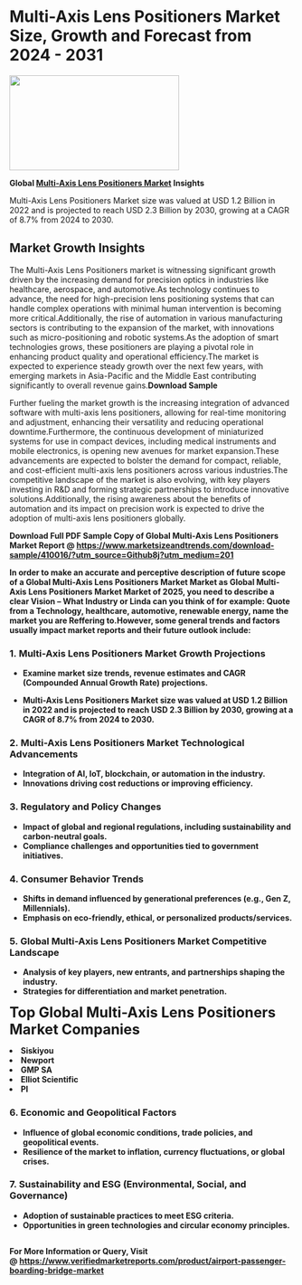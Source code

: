 <H1>Multi-Axis Lens Positioners Market Size, Growth and Forecast from 2024 - 2031</H1><img class="aligncenter size-medium wp-image-584254" src="https://thirdeyenews.in/wp-content/uploads/2024/09/Global-Market-Research-300x168.jpeg" alt="" width="300" height="168" /><p><strong>Global&nbsp;<a href="https://www.marketsizeandtrends.com/download-sample/410016/?utm_source=Github8j?utm_medium=201">Multi-Axis Lens Positioners Market</a> Insights</strong></p><p>Multi-Axis Lens Positioners Market size was valued at USD 1.2 Billion in 2022 and is projected to reach USD 2.3 Billion by 2030, growing at a CAGR of 8.7% from 2024 to 2030.</p><p><h2>Market Growth Insights</h2> <p>The Multi-Axis Lens Positioners market is witnessing significant growth driven by the increasing demand for precision optics in industries like healthcare, aerospace, and automotive.As technology continues to advance, the need for high-precision lens positioning systems that can handle complex operations with minimal human intervention is becoming more critical.Additionally, the rise of automation in various manufacturing sectors is contributing to the expansion of the market, with innovations such as micro-positioning and robotic systems.As the adoption of smart technologies grows, these positioners are playing a pivotal role in enhancing product quality and operational efficiency.The market is expected to experience steady growth over the next few years, with emerging markets in Asia-Pacific and the Middle East contributing significantly to overall revenue gains.<strong>Download Sample</strong> </p> <p>Further fueling the market growth is the increasing integration of advanced software with multi-axis lens positioners, allowing for real-time monitoring and adjustment, enhancing their versatility and reducing operational downtime.Furthermore, the continuous development of miniaturized systems for use in compact devices, including medical instruments and mobile electronics, is opening new avenues for market expansion.These advancements are expected to bolster the demand for compact, reliable, and cost-efficient multi-axis lens positioners across various industries.The competitive landscape of the market is also evolving, with key players investing in R&D and forming strategic partnerships to introduce innovative solutions.Additionally, the rising awareness about the benefits of automation and its impact on precision work is expected to drive the adoption of multi-axis lens positioners globally.<strong></p><p><span class=""><strong>Download Full PDF Sample Copy of Global Multi-Axis Lens Positioners Market Report</strong> @ <a href="https://www.marketsizeandtrends.com/download-sample/410016/?utm_source=Github8j?utm_medium=201" target="_blank">https://www.marketsizeandtrends.com/download-sample/410016/?utm_source=Github8j?utm_medium=201</a></span></p><p>In order to make an accurate and perceptive description of future scope of a Global&nbsp;Multi-Axis Lens Positioners Market Market as Global&nbsp;Multi-Axis Lens Positioners Market Market of 2025, you need to describe a clear Vision &ndash; What Industry or Linda can you think of for example: Quote from a Technology, healthcare, automotive, renewable energy, name the market you are Reffering to.However, some general trends and factors usually impact market reports and their future outlook include:</p><h3>1.&nbsp;<strong>Multi-Axis Lens Positioners Market Growth Projections</strong></h3><ul><li>Examine market size trends, revenue estimates and CAGR (Compounded Annual Growth Rate) projections.</li><li><p>Multi-Axis Lens Positioners Market size was valued at USD 1.2 Billion in 2022 and is projected to reach USD 2.3 Billion by 2030, growing at a CAGR of 8.7% from 2024 to 2030.</p></li></ul><h3>2.&nbsp;<strong>Multi-Axis Lens Positioners Market Technological Advancements</strong></h3><ul><li>Integration of AI, IoT, blockchain, or automation in the industry.</li><li>Innovations driving cost reductions or improving efficiency.</li></ul><h3>3.&nbsp;<strong>Regulatory and Policy Changes</strong></h3><ul><li>Impact of global and regional regulations, including sustainability and carbon-neutral goals.</li><li>Compliance challenges and opportunities tied to government initiatives.</li></ul><h3>4.&nbsp;<strong>Consumer Behavior Trends</strong></h3><ul><li>Shifts in demand influenced by generational preferences (e.g., Gen Z, Millennials).</li><li>Emphasis on eco-friendly, ethical, or personalized products/services.</li></ul><h3>5.&nbsp;<strong>Global Multi-Axis Lens Positioners Market Competitive Landscape</strong></h3><ul><li>Analysis of key players, new entrants, and partnerships shaping the industry.</li><li>Strategies for differentiation and market penetration.</li></ul><p data-pm-slice="1 1 []"><span style="color: inherit; font-family: inherit; font-size: 25px;">Top Global Multi-Axis Lens Positioners Market Companies</span></p><div class="" data-test-id=""><p><li>Siskiyou</li><li> Newport</li><li> GMP SA</li><li> Elliot Scientific</li><li> PI</li></p></div><h3>6.&nbsp;<strong>Economic and Geopolitical Factors</strong></h3><ul><li>Influence of global economic conditions, trade policies, and geopolitical events.</li><li>Resilience of the market to inflation, currency fluctuations, or global crises.</li></ul><h3>7.&nbsp;<strong>Sustainability and ESG (Environmental, Social, and Governance)</strong></h3><ul><li>Adoption of sustainable practices to meet ESG criteria.</li><li>Opportunities in green technologies and circular economy principles.</li></ul><h2><strong style="font-size: 14px;">For More Information or Query, Visit @&nbsp;</strong><a style="background-color: #ffffff; font-size: 14px;" href="https://www.marketsizeandtrends.com/report/multi-axis-lens-positioners-market/" target="_blank">https://www.verifiedmarketreports.com/product/airport-passenger-boarding-bridge-market</a></h2>